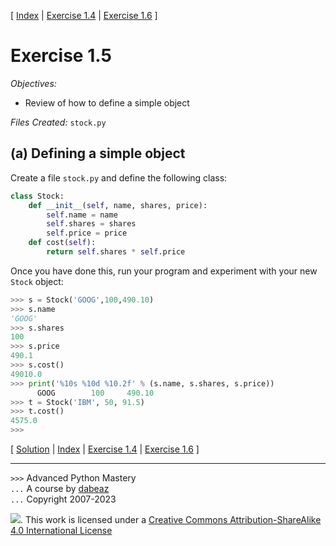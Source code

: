 \[ [Index](index.md) | [Exercise 1.4](ex1_4.md) | [Exercise 1.6](ex1_6.md) \]

# Exercise 1.5

*Objectives:*

- Review of how to define a simple object

*Files Created:* `stock.py`

## (a) Defining a simple object

Create a file `stock.py` and define the following class:

```python
class Stock:
    def __init__(self, name, shares, price):
        self.name = name
        self.shares = shares
        self.price = price
    def cost(self):
        return self.shares * self.price
```

Once you have done this, run your program and experiment with your new
`Stock` object:

```python
>>> s = Stock('GOOG',100,490.10)
>>> s.name
'GOOG'
>>> s.shares
100
>>> s.price
490.1
>>> s.cost()
49010.0
>>> print('%10s %10d %10.2f' % (s.name, s.shares, s.price))
      GOOG        100     490.10
>>> t = Stock('IBM', 50, 91.5)
>>> t.cost()
4575.0
>>> 
```

\[ [Solution](soln1_5.md) | [Index](index.md) | [Exercise 1.4](ex1_4.md) | [Exercise 1.6](ex1_6.md) \]

----
`>>>` Advanced Python Mastery  
`...` A course by [dabeaz](https://www.dabeaz.com)  
`...` Copyright 2007-2023  

![](https://i.creativecommons.org/l/by-sa/4.0/88x31.png). This work is licensed under a [Creative Commons Attribution-ShareAlike 4.0 International License](http://creativecommons.org/licenses/by-sa/4.0/)
